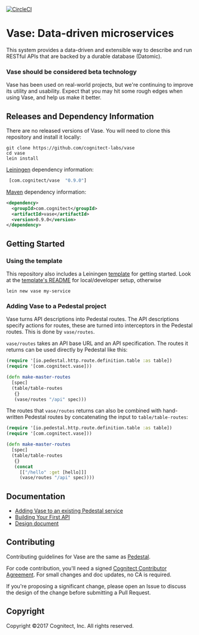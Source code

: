 [![CircleCI](https://circleci.com/gh/cognitect-labs/vase.svg?style=svg&circle-token=21b84b7aea75483821d3852de6c5d9930e85720a)](https://circleci.com/gh/cognitect-labs/vase)

# Vase: Data-driven microservices

This system provides a data-driven and extensible way to describe and run RESTful APIs
that are backed by a durable database (Datomic).

### Vase should be considered beta technology

Vase has been used on real-world projects, but we're continuing to improve its
utility and usability.  Expect that you may hit some rough edges when using Vase,
and help us make it better.


## Releases and Dependency Information

There are no released versions of Vase. You will need to clone this repository and install it locally:

```
git clone https://github.com/cognitect-labs/vase
cd vase
lein install
```

[Leiningen](https://github.com/technomancy/leiningen) dependency information:

```clj
 [com.cognitect/vase  "0.9.0"]
```

[Maven](http://maven.apache.org/) dependency information:

```xml
<dependency>
  <groupId>com.cognitect</groupId>
  <artifactId>vase</artifactId>
  <version>0.9.0</version>
</dependency>
```


## Getting Started

### Using the template

This repository also includes a Leiningen [template](./template) for getting started.
Look at the [template's README](./template/README.md) for local/developer setup,
otherwise

`lein new vase my-service`

### Adding Vase to a Pedestal project

Vase turns API descriptions into Pedestal routes. The API descriptions
specify actions for routes, these are turned into interceptors in the
Pedestal routes. This is done by `vase/routes`.

`vase/routes` takes an API base URL and an API specification. The routes it
returns can be used directly by Pedestal like this:

```clj
(require '[io.pedestal.http.route.definition.table :as table])
(require '[com.cognitect.vase]))

(defn make-master-routes
  [spec]
  (table/table-routes
   {}
   (vase/routes "/api" spec)))
```

The routes that `vase/routes` returns can also be combined with
hand-written Pedestal routes by concatenating the input to
`table/table-routes`:

```clj
(require '[io.pedestal.http.route.definition.table :as table])
(require '[com.cognitect.vase]))

(defn make-master-routes
  [spec]
  (table/table-routes
   {}
   (concat
     [["/hello" :get [hello]]]
     (vase/routes "/api" spec))))
```


## Documentation

* [Adding Vase to an existing Pedestal service](docs/adding_vase.mkd)
* [Building Your First API](docs/your_first_api.mkd)
* [Design document](docs/design_doc.mkd)


## Contributing

Contributing guidelines for Vase are the same as [Pedestal](https://github.com/pedestal/pedestal/blob/master/CONTRIBUTING.md).

For code contribution, you'll need a signed [Cognitect Contributor Agreement](https://secure.echosign.com/public/hostedForm?formid=8JU33Z7A7JX84U).
For small changes and doc updates, no CA is required.

If you're proposing a significant change, please open an Issue to
discuss the design of the change before submitting a Pull Request.


## Copyright

Copyright ©2017 Cognitect, Inc. All rights reserved.

